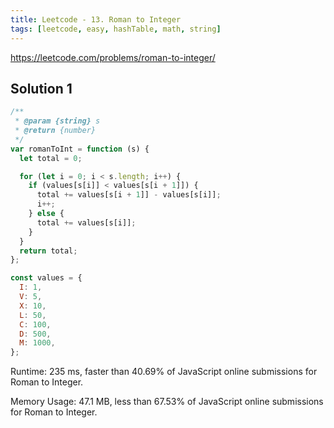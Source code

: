 ```yaml
---
title: Leetcode - 13. Roman to Integer
tags: [leetcode, easy, hashTable, math, string]
---
```


https://leetcode.com/problems/roman-to-integer/

## Solution 1

```js
/**
 * @param {string} s
 * @return {number}
 */
var romanToInt = function (s) {
  let total = 0;

  for (let i = 0; i < s.length; i++) {
    if (values[s[i]] < values[s[i + 1]]) {
      total += values[s[i + 1]] - values[s[i]];
      i++;
    } else {
      total += values[s[i]];
    }
  }
  return total;
};

const values = {
  I: 1,
  V: 5,
  X: 10,
  L: 50,
  C: 100,
  D: 500,
  M: 1000,
};
```

Runtime: 235 ms, faster than 40.69% of JavaScript online submissions for Roman to Integer.

Memory Usage: 47.1 MB, less than 67.53% of JavaScript online submissions for Roman to Integer.

